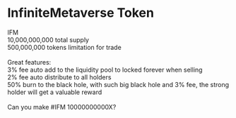 # InfiniteMetaverse Token
IFM<br>
10,000,000,000 total supply<br>
500,000,000 tokens limitation for trade<br>
<br>
   Great features:<br>
   3% fee auto add to the liquidity pool to locked forever when selling<br>
   2% fee auto distribute to all holders<br>
   50% burn to the black hole, with such big black hole and 3% fee, the strong holder will get a valuable reward<br>
<br>
   Can you make #IFM 10000000000X? 
